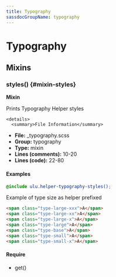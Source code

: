 ```yaml
---
title: Typography
sassdocGroupName: typography
---
```



# Typography





## Mixins




<div class="sassdoc-item-header">

###  styles() {#mixin-styles}

  <div class="sassdoc-item-header__labels">
    <span class="tag tag--primary"><strong>Mixin</strong></span>
  </div>

</div>

  

Prints Typography Helper styles
    
    

    <details>
      <summary>File Information</summary>
- **File:** _typography.scss
- **Group:** typography
- **Type:** mixin
- **Lines (comments):** 10-20
- **Lines (code):** 22-80
    </details>
    

#### Examples

      


``` scss
@include ulu.helper-typography-styles();
```
  

      

Example of type size as helper prefixed      


``` html
<span class="type-large-xxx">A</span>
<span class="type-large-xx">A</span>
<span class="type-large-x">A</span>
<span class="type-large">A</span>
<span class="type-base">A</span>
<span class="type-small">A</span>
<span class="type-small-x">A</span>
```
  

      

#### Require

- get()
  
  
  